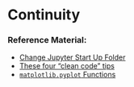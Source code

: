 # Continuity

### Reference Material:

* [Change Jupyter Start Up Folder](https://stackoverflow.com/questions/35254852/how-to-change-the-jupyter-start-up-folder)
* [These four “clean code” tips](https://engineering.videoblocks.com/these-four-clean-code-tips-will-dramatically-improve-your-engineering-teams-productivity-b5bd121dd150)
* [`matplotlib.pyplot` Functions](https://matplotlib.org/3.1.1/api/_as_gen/matplotlib.pyplot.html)
